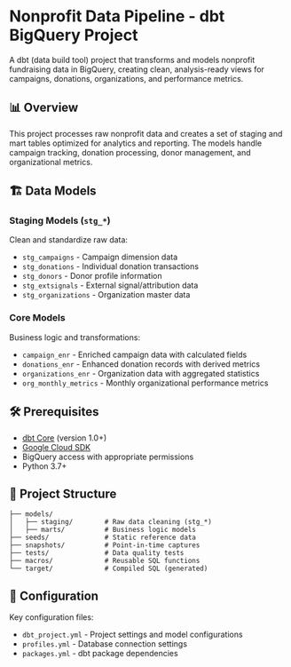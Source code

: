 # Nonprofit Data Pipeline - dbt BigQuery Project

A dbt (data build tool) project that transforms and models nonprofit fundraising data in BigQuery, creating clean, analysis-ready views for campaigns, donations, organizations, and performance metrics.

## 📊 Overview

This project processes raw nonprofit data and creates a set of staging and mart tables optimized for analytics and reporting. The models handle campaign tracking, donation processing, donor management, and organizational metrics.

## 🏗️ Data Models

### Staging Models (`stg_*`)
Clean and standardize raw data:
- `stg_campaigns` - Campaign dimension data
- `stg_donations` - Individual donation transactions  
- `stg_donors` - Donor profile information
- `stg_extsignals` - External signal/attribution data
- `stg_organizations` - Organization master data

### Core Models
Business logic and transformations:
- `campaign_enr` - Enriched campaign data with calculated fields
- `donations_enr` - Enhanced donation records with derived metrics
- `organizations_enr` - Organization data with aggregated statistics
- `org_monthly_metrics` - Monthly organizational performance metrics

## 🛠️ Prerequisites

- [dbt Core](https://docs.getdbt.com/dbt-cli/installation) (version 1.0+)
- [Google Cloud SDK](https://cloud.google.com/sdk/docs/install)
- BigQuery access with appropriate permissions
- Python 3.7+

## 📁 Project Structure

```
├── models/
│   ├── staging/        # Raw data cleaning (stg_*)
│   ├── marts/          # Business logic models
├── seeds/              # Static reference data
├── snapshots/          # Point-in-time captures
├── tests/              # Data quality tests
├── macros/             # Reusable SQL functions
└── target/             # Compiled SQL (generated)
```

## 🔧 Configuration

Key configuration files:
- `dbt_project.yml` - Project settings and model configurations
- `profiles.yml` - Database connection settings
- `packages.yml` - dbt package dependencies
